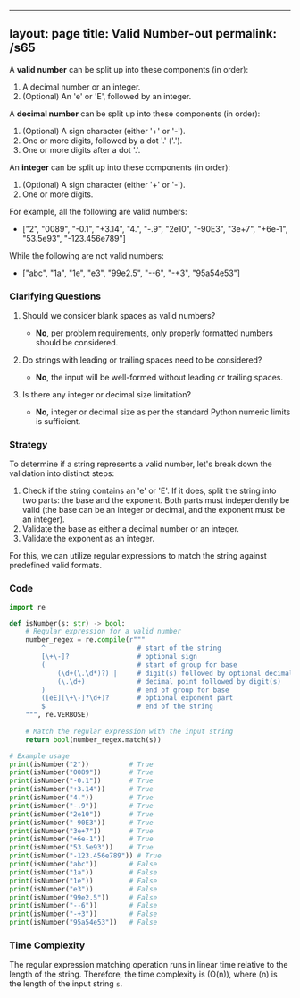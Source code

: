 
---
layout: page
title:  Valid Number-out
permalink: /s65
---
A **valid number** can be split up into these components (in order):
1. A decimal number or an integer.
2. (Optional) An 'e' or 'E', followed by an integer.

A **decimal number** can be split up into these components (in order):
1. (Optional) A sign character (either '+' or '-').
2. One or more digits, followed by a dot '.' ('.').
3. One or more digits after a dot '.'.

An **integer** can be split up into these components (in order):
1. (Optional) A sign character (either '+' or '-').
2. One or more digits.

For example, all the following are valid numbers:
- ["2", "0089", "-0.1", "+3.14", "4.", "-.9", "2e10", "-90E3", "3e+7", "+6e-1", "53.5e93", "-123.456e789"]

While the following are not valid numbers:
- ["abc", "1a", "1e", "e3", "99e2.5", "--6", "-+3", "95a54e53"]

### Clarifying Questions
1. Should we consider blank spaces as valid numbers?
   - **No**, per problem requirements, only properly formatted numbers should be considered.

2. Do strings with leading or trailing spaces need to be considered?
   - **No**, the input will be well-formed without leading or trailing spaces.

3. Is there any integer or decimal size limitation?
   - **No**, integer or decimal size as per the standard Python numeric limits is sufficient.

### Strategy
To determine if a string represents a valid number, let's break down the validation into distinct steps:

1. Check if the string contains an 'e' or 'E'. If it does, split the string into two parts: the base and the exponent. Both parts must independently be valid (the base can be an integer or decimal, and the exponent must be an integer).
2. Validate the base as either a decimal number or an integer.
3. Validate the exponent as an integer.

For this, we can utilize regular expressions to match the string against predefined valid formats. 

### Code
```python
import re

def isNumber(s: str) -> bool:
    # Regular expression for a valid number
    number_regex = re.compile(r"""
        ^                       # start of the string
        [\+\-]?                 # optional sign
        (                       # start of group for base
            (\d+(\.\d*)?) |     # digit(s) followed by optional decimal point and digit(s)
            (\.\d+)             # decimal point followed by digit(s)
        )                       # end of group for base
        ([eE][\+\-]?\d+)?       # optional exponent part
        $                       # end of the string
    """, re.VERBOSE)
    
    # Match the regular expression with the input string
    return bool(number_regex.match(s))

# Example usage
print(isNumber("2"))          # True
print(isNumber("0089"))       # True
print(isNumber("-0.1"))       # True
print(isNumber("+3.14"))      # True
print(isNumber("4."))         # True
print(isNumber("-.9"))        # True
print(isNumber("2e10"))       # True
print(isNumber("-90E3"))      # True
print(isNumber("3e+7"))       # True
print(isNumber("+6e-1"))      # True
print(isNumber("53.5e93"))    # True
print(isNumber("-123.456e789")) # True
print(isNumber("abc"))        # False
print(isNumber("1a"))         # False
print(isNumber("1e"))         # False
print(isNumber("e3"))         # False
print(isNumber("99e2.5"))     # False
print(isNumber("--6"))        # False
print(isNumber("-+3"))        # False
print(isNumber("95a54e53"))   # False
```

### Time Complexity
The regular expression matching operation runs in linear time relative to the length of the string. Therefore, the time complexity is \(O(n)\), where \(n\) is the length of the input string `s`.